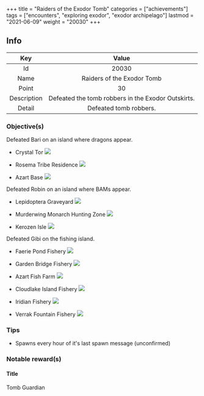 +++
title = "Raiders of the Exodor Tomb"
categories = ["achievements"]
tags = ["encounters", "exploring exodor", "exodor archipelago"]
lastmod = "2021-06-09"
weight = "20030"
+++

[1]: /images/achievements/encounters/20030_01.png
[2]: /images/achievements/encounters/20030_02.png
[3]: /images/achievements/encounters/20030_03.png
[4]: /images/achievements/encounters/20030_04.png
[5]: /images/achievements/encounters/20030_05.png
[6]: /images/achievements/encounters/20030_06.png
[7]: /images/achievements/encounters/20030_07.png
[8]: /images/achievements/encounters/20030_08.png
[9]: /images/achievements/encounters/20030_09.png
[10]: /images/achievements/encounters/20030_10.png
[11]: /images/achievements/encounters/20030_11.png
[12]: /images/achievements/encounters/20030_12.png

## Info

Key | Value
:-: | :-:
Id | 20030
Name | Raiders of the Exodor Tomb
Point | 30
Description | Defeated the tomb robbers in the Exodor Outskirts.
Detail | Defeated tomb robbers.

### Objective(s)

Defeated Bari on an island where dragons appear.

- Crystal Tor
![][1]

- Rosema Tribe Residence
![][2]

- Azart Base
![][3]

Defeated Robin on an island where BAMs appear.

- Lepidoptera Graveyard
![][4]

- Murderwing Monarch Hunting Zone
![][5]

- Kerozen Isle
![][6]

Defeated Gibi on the fishing island.

- Faerie Pond Fishery
![][7]

- Garden Bridge Fishery
![][8]

- Azart Fish Farm
![][9]

- Cloudlake Island Fishery
![][10]

- Iridian Fishery
![][11]

- Verrak Fountain Fishery
![][12]

### Tips
- Spawns every hour of it's last spawn message (unconfirmed)

### Notable reward(s)

#### Title
Tomb Guardian

